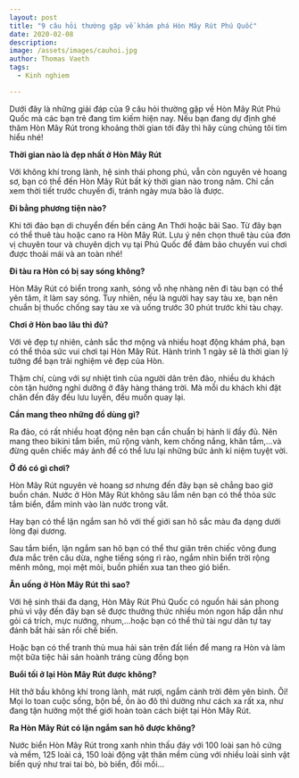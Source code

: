 ```yaml
---
layout: post
title: "9 câu hỏi thường gặp về khám phá Hòn Mây Rút Phú Quốc"
date: 2020-02-08
description: 
image: /assets/images/cauhoi.jpg
author: Thomas Vaeth
tags:
  - Kinh nghiem

---
```

Dưới đây là những giải đáp của 9 câu hỏi thường gặp về Hòn Mây Rút Phú Quốc mà các bạn trẻ đang tìm kiếm hiện nay. Nếu bạn đang dự định ghé thăm Hòn Mây Rút trong khoảng thời gian tới đây thì hãy cùng chúng tôi tìm hiểu nhé!

**Thời gian nào là đẹp nhất ở Hòn Mây Rút**

Với không khí trong lành, hệ sinh thái phong phú, vẫn còn nguyên vẻ hoang sơ, bạn có thể đến Hòn Mây Rút bất kỳ thời gian nào trong năm. Chỉ cần xem thời tiết trước chuyến đi, tránh ngày mưa bão là được.

**Đi bằng phương tiện nào?**

Khi tới đảo bạn di chuyển đến bến cảng An Thới hoặc bãi Sao. Từ đây bạn có thể thuê tàu hoặc cano ra Hòn Mây Rút. Lưu ý nên chọn thuê tàu của đơn vị chuyên tour và chuyên dịch vụ tại Phú Quốc để đảm bảo chuyến vui chơi được thoải mái và an toàn nhé!

**Đi tàu ra Hòn có bị say sóng không?**

Hòn Mây Rút có biển trong xanh, sóng vỗ nhẹ nhàng nên đi tàu bạn có thể yên tâm, ít làm say sóng. Tuy nhiên, nếu là người hay say tàu xe, bạn nên chuẩn bị thuốc chống say tàu xe và uống trước 30 phút trước khi tàu chạy.

**Chơi ở Hòn bao lâu thì đủ?**

Với vẻ đẹp tự nhiên, cảnh sắc thơ mộng và nhiều hoạt động khám phá, bạn có thể thỏa sức vui chơi tại Hòn Mây Rút. Hành trình 1 ngày sẽ là thời gian lý tưởng để bạn trải nghiệm vẻ đẹp của Hòn.

Thậm chí, cùng với sự nhiệt tình của người dân trên đảo, nhiều du khách còn tận hưởng nghỉ dưỡng ở đây hàng tháng trời. Mà mỗi du khách khi đặt chân đến đây đều lưu luyến, đều muốn quay lại.

**Cần mang theo những đồ dùng gì?**

Ra đảo, có rất nhiều hoạt động nên bạn cần chuẩn bị hành lí đầy đủ. Nên mang theo bikini tắm biển, mũ rộng vành, kem chống nắng, khăn tắm,…và đừng quên chiếc máy ảnh để có thể lưu lại những bức ảnh kỉ niệm tuyệt vời.

**Ở đó có gì chơi?**

Hòn Mây Rút nguyên vẻ hoang sơ nhưng đến đây bạn sẽ chẳng bao giờ buồn chán. Nước ở Hòn Mây Rút không sâu lắm nên bạn có thể thỏa sức tắm biển, đắm mình vào làn nước trong vắt.

Hay bạn có thể lặn ngắm san hô với thế giới san hô sắc màu đa dạng dưới lòng đại dương.

Sau tắm biển, lặn ngắm san hô bạn có thể thư giãn trên chiếc võng đung đưa mắc trên câu dừa, nghe tiếng sóng rì rào, ngắm nhìn biển trời rộng mênh mông, mọi mệt mỏi, buồn phiền xua tan theo gió biển.

**Ăn uống ở Hòn Mây Rút thì sao?**

Với hệ sinh thái đa dạng, Hòn Mây Rút Phú Quốc có nguồn hải sản phong phú vì vậy đến đây bạn sẽ được thưởng thức nhiều món ngon hấp dẫn như gỏi cá trích, mực nướng, nhum,…hoặc bạn có thể thử tài ngư dân tự tay đánh bắt hải sản rồi chế biến.

Hoặc bạn có thể tranh thủ mua hải sản trên đất liền để mang ra Hòn và làm một bữa tiệc hải sản hoành tráng cùng đồng bọn

**Buổi tối ở lại Hòn Mây Rút được không?**

Hít thở bầu không khí trong lành, mát rượi, ngắm cảnh trời đêm yên bình. Ôi! Mọi lo toan cuộc sống, bộn bề, ồn ào đô thì dường như cách xa rất xa, như đang tận hưởng một thế giới hoàn toàn cách biệt tại Hòn Mây Rút.

**Ra Hòn Mây Rút có lặn ngắm san hô được không?**

Nước biển Hòn Mây Rút trong xanh nhìn thấu đáy với 100 loài san hô cứng và mềm, 125 loài cá, 150 loài động vật thân mềm cùng với nhiều loài sinh vật biển quý như trai tai bò, bò biển, đồi mồi…